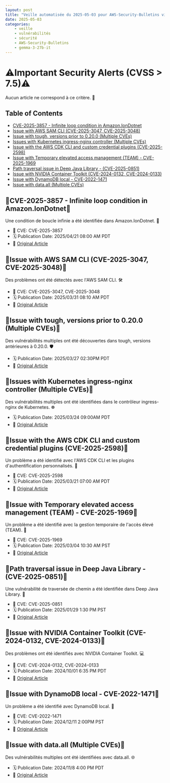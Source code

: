 ```yaml
---
layout: post
title: "Veille automatisée du 2025-05-03 pour AWS-Security-Bulletins via Gemini gemma-3-27b-it"
date: 2025-05-03
categories:
    - veille
    - vulnérabilités
    - sécurité
    - AWS-Security-Bulletins
    - gemma-3-27b-it
---
```

# ⚠️Important Security Alerts (CVSS > 7.5)⚠️
Aucun article ne correspond à ce critère. 🚨

## Table of Contents
* [CVE-2025-3857 - Infinite loop condition in Amazon.IonDotnet](#cve-2025-3857---infinite-loop-condition-in-amazon.iondotnet)
* [Issue with AWS SAM CLI (CVE-2025-3047, CVE-2025-3048)](#issue-with-aws-sam-cli-cve-2025-3047-cve-2025-3048)
* [Issue with tough, versions prior to 0.20.0 (Multiple CVEs)](#issue-with-tough-versions-prior-to-0.20.0-multiple-cves)
* [Issues with Kubernetes ingress-nginx controller (Multiple CVEs)](#issues-with-kubernetes-ingress-nginx-controller-multiple-cves)
* [Issue with the AWS CDK CLI and custom credential plugins (CVE-2025-2598)](#issue-with-the-aws-cdk-cli-and-custom-credential-plugins-cve-2025-2598)
* [Issue with Temporary elevated access management (TEAM) - CVE-2025-1969](#issue-with-temporary-elevated-access-management-team---cve-2025-1969)
* [Path traversal issue in Deep Java Library - (CVE-2025-0851)](#path-traversal-issue-in-deep-java-library---cve-2025-0851)
* [Issue with NVIDIA Container Toolkit (CVE-2024-0132, CVE-2024-0133)](#issue-with-nvidia-container-toolkit-cve-2024-0132-cve-2024-0133)
* [Issue with DynamoDB local - CVE-2022-1471](#issue-with-dynamodb-local---cve-2022-1471)
* [Issue with data.all (Multiple CVEs)](#issue-with-data.all-multiple-cves)

## 🚨CVE-2025-3857 - Infinite loop condition in Amazon.IonDotnet🚨
Une condition de boucle infinie a été identifiée dans Amazon.IonDotnet. 🔄

* 🐛 CVE: CVE-2025-3857
* 🗓️ Publication Date: 2025/04/21 08:00 AM PDT
* 🔗 [Original Article](https://aws.amazon.com/security/security-bulletins/AWS-2025-009/)

## 🚨Issue with AWS SAM CLI (CVE-2025-3047, CVE-2025-3048)🚨
Des problèmes ont été détectés avec l'AWS SAM CLI. 🛠️

* 🐛 CVE: CVE-2025-3047, CVE-2025-3048
* 🗓️ Publication Date: 2025/03/31 08:10 AM PDT
* 🔗 [Original Article](https://aws.amazon.com/security/security-bulletins/AWS-2025-008/)

## 🚨Issue with tough, versions prior to 0.20.0 (Multiple CVEs)🚨
Des vulnérabilités multiples ont été découvertes dans tough, versions antérieures à 0.20.0. 🛡️

* 🗓️ Publication Date: 2025/03/27 02:30PM PDT
* 🔗 [Original Article](https://aws.amazon.com/security/security-bulletins/AWS-2025-007/)

## 🚨Issues with Kubernetes ingress-nginx controller (Multiple CVEs)🚨
Des vulnérabilités multiples ont été identifiées dans le contrôleur ingress-nginx de Kubernetes. ☸️

* 🗓️ Publication Date: 2025/03/24 09:00AM PDT
* 🔗 [Original Article](https://aws.amazon.com/security/security-bulletins/AWS-2025-006/)

## 🚨Issue with the AWS CDK CLI and custom credential plugins (CVE-2025-2598)🚨
Un problème a été identifié avec l'AWS CDK CLI et les plugins d'authentification personnalisés. 🔑

* 🐛 CVE: CVE-2025-2598
* 🗓️ Publication Date: 2025/03/21 07:00 AM PDT
* 🔗 [Original Article](https://aws.amazon.com/security/security-bulletins/AWS-2025-005/)

## 🚨Issue with Temporary elevated access management (TEAM) - CVE-2025-1969🚨
Un problème a été identifié avec la gestion temporaire de l'accès élevé (TEAM). 🚀

* 🐛 CVE: CVE-2025-1969
* 🗓️ Publication Date: 2025/03/04 10:30 AM PST
* 🔗 [Original Article](https://aws.amazon.com/security/security-bulletins/AWS-2025-004/)

## 🚨Path traversal issue in Deep Java Library - (CVE-2025-0851)🚨
Une vulnérabilité de traversée de chemin a été identifiée dans Deep Java Library. 📁

* 🐛 CVE: CVE-2025-0851
* 🗓️ Publication Date: 2025/01/29 1:30 PM PST
* 🔗 [Original Article](https://aws.amazon.com/security/security-bulletins/AWS-2025-003/)

## 🚨Issue with NVIDIA Container Toolkit (CVE-2024-0132, CVE-2024-0133)🚨
Des problèmes ont été identifiés avec NVIDIA Container Toolkit. 💻

* 🐛 CVE: CVE-2024-0132, CVE-2024-0133
* 🗓️ Publication Date: 2024/10/01 6:35 PM PDT
* 🔗 [Original Article](https://aws.amazon.com/security/security-bulletins/AWS-2024-010/)

## 🚨Issue with DynamoDB local - CVE-2022-1471🚨
Un problème a été identifié avec DynamoDB local. 💾

* 🐛 CVE: CVE-2022-1471
* 🗓️ Publication Date: 2024/12/11 2:00PM PST
* 🔗 [Original Article](https://aws.amazon.com/security/security-bulletins/AWS-2024-014/)

## 🚨Issue with data.all (Multiple CVEs)🚨
Des vulnérabilités multiples ont été identifiées avec data.all. 🌐

* 🗓️ Publication Date: 2024/11/8 4:00 PM PDT
* 🔗 [Original Article](https://aws.amazon.com/security/security-bulletins/AWS-2024-013/)
